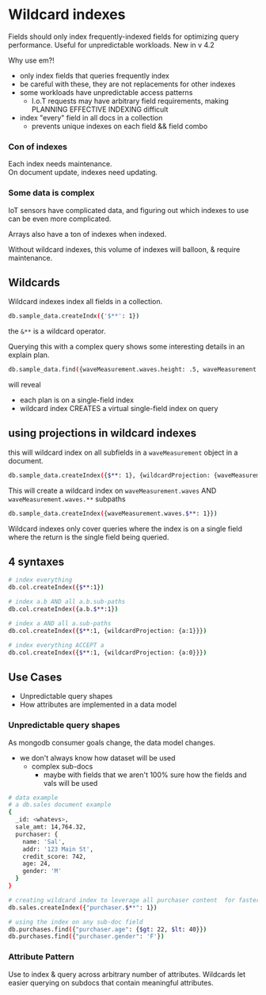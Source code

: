 # Wildcard indexes

Fields should only index frequently-indexed fields for optimizing query performance.
Useful for unpredictable workloads.
New in v 4.2

Why use em?!

- only index fields that queries frequently index
- be careful with these, they are not replacements for other indexes
- some workloads have unpredictable access patterns
  - I.o.T requests may have arbitrary field requirements, making PLANNING EFFECTIVE INDEXING difficult
- index "every" field in all docs in a collection
  - prevents unique indexes on each field && field combo

### Con of indexes

Each index needs maintenance.  
On document update, indexes need updating.

### Some data is complex

IoT sensors have complicated data, and figuring out which indexes to use can be even more complicated.

Arrays also have a ton of indexes when indexed.

Without wildcard indexes, this volume of indexes will balloon, & require maintenance.

## Wildcards

Wildcard indexes index all fields in a collection.

```bash
db.sample_data.createIndx({'$**': 1})
```

the `&**` is a wildcard operator.

Querying this with a complex query shows some interesting details in an explain plan.

```bash
db.sample_data.find({waveMeasurement.waves.height: .5, waveMeasurement.seaState.quality: 9})
```

will reveal

- each plan is on a single-field index
- wildcard index CREATES a virtual single-field index on query

## using projections in wildcard indexes

this will wildcard index on all subfields in a `waveMeasurement` object in a document.

```bash
db.sample_data.createIndex({$**: 1}, {wildcardProjection: {waveMeasurement: 1}})
```

This will create a wildcard index on `waveMeasurement.waves` AND `waveMeasurement.waves.**` subpaths

```bash
db.sample_data.createIndex({waveMeasurement.waves.$**: 1}})
```

Wildcard indexes only cover queries where the index is on a single field where the return is the single field being queried.

## 4 syntaxes

```bash
# index everything
db.col.createIndex({$**:1})

# index a.b AND all a.b.sub-paths
db.col.createIndex({a.b.$**:1})

# index a AND all a.sub-paths
db.col.createIndex({$**:1, {wildcardProjection: {a:1}}})

# index everything ACCEPT a
db.col.createIndex({$**:1, {wildcardProjection: {a:0}}})

```

## Use Cases

- Unpredictable query shapes
- How attributes are implemented in a data model

### Unpredictable query shapes

As mongodb consumer goals change, the data model changes.

- we don't always know how dataset will be used
  - complex sub-docs
    - maybe with fields that we aren't 100% sure how the fields and vals will be used

```bash
# data example
# a db.sales document example
{
  _id: <whatevs>,
  sale_amt: 14,764.32,
  purchaser: {
    name: 'Sal',
    addr: '123 Main St',
    credit_score: 742,
    age: 24,
    gender: 'M'
  }
}

# creating wildcard index to leverage all purchaser content  for faster querying
db.sales.createIndex({"purchaser.$**": 1})

# using the index on any sub-doc field
db.purchases.find({"purchaser.age": {$gt: 22, $lt: 40}})
db.purchases.find({"purchaser.gender": 'F'})

```

### Attribute Pattern

Use to index & query across arbitrary number of attributes.
Wildcards let easier querying on subdocs that contain meaningful attributes.
